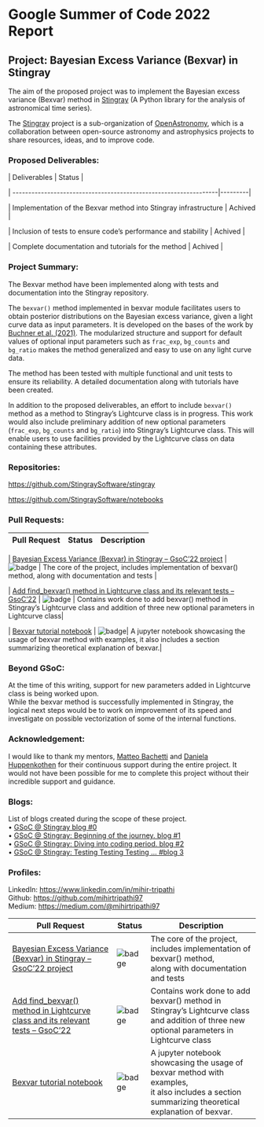 # Google Summer of Code 2022 Report

## Project: Bayesian Excess Variance (Bexvar) in Stingray

The aim of the proposed project was to implement the Bayesian excess variance (Bexvar) 
method 
in [Stingray](https://docs.stingray.science/index.html) (A Python library for the analysis of astronomical time series). 

The [Stingray](https://stingray.science/) project is a sub-organization of [OpenAstronomy](https://openastronomy.org/), which is a collaboration between open-source astronomy and astrophysics projects to share resources, ideas, and to improve code.

### Proposed Deliverables:
| Deliverables                                                     | Status  |  

| -----------------------------------------------------------------|---------|  

| Implementation of the Bexvar method into Stingray infrastructure | Achived |  

| Inclusion of tests to ensure code’s performance and stability    | Achived |  

| Complete documentation and tutorials for the method              | Achived |   


### Project Summary:
The Bexvar method have been implemented along with tests and documentation into the Stingray repository.  

The `bexvar()` method implemented in bexvar module facilitates users to obtain posterior distributions on the Bayesian excess variance, given a light curve data as input parameters. It is developed on the bases of the work by [Buchner et al. (2021)](https://arxiv.org/abs/2106.14529).  The modularized structure and support for default values of optional input parameters such as `frac_exp`, `bg_counts` and `bg_ratio` makes the method generalized and easy to use on any light curve data.  

The method has been tested with multiple functional and unit tests to ensure its reliability.  A detailed documentation along with tutorials have been created.  

In addition to the proposed deliverables, an effort to include `bexvar()` method as a method to Stingray’s Lightcurve class is in progress. This work would also include preliminary addition of new optional parameters (`frac_exp`, `bg_counts` and `bg_ratio`) into Stingray’s Lightcurve class. This will enable users to use facilities provided by the Lightcurve class on data containing these attributes.  

### Repositories:  
<https://github.com/StingraySoftware/stingray>   

<https://github.com/StingraySoftware/notebooks>  

### Pull Requests:
| Pull Request                                                                                                                      | Status     | Description                                                                                                                                                                                                                                                                                                                                                                                                                                                                                                                          |
| ----------------------------------------------------------------------------------------------------------------------------------| -----------| ---------------------------------------------------------------------------------------------------------------------------------------------------------------------------------------------------------------------------------------------------------- |  

| [Bayesian Excess Variance (Bexvar) in Stingray – GsoC’22 project](https://github.com/StingraySoftware/stingray/pull/664)                | ![badge](https://shields.io/badge/PR-Merged-blueviolet?style=for-the-badge&logo=appveyor)   | The core of the project, includes implementation of bexvar() method, along with documentation and tests        |  

| [Add find_bexvar() method in Lightcurve class and its relevant tests – GsoC’22](https://github.com/StingraySoftware/stingray/pull/669)  | ![badge](https://shields.io/badge/PR-Approved-success?style=for-the-badge&logo=appveyor)    | Contains work done to add bexvar() method in Stingray’s Lightcurve class and addition of three new optional parameters in Lightcurve class|  

| [Bexvar tutorial notebook](https://github.com/StingraySoftware/notebooks/pull/58)                                                       | ![badge](https://shields.io/badge/PR-In_Review-lightgreen?style=for-the-badge&logo=appveyor)| A jupyter notebook showcasing the usage of bexvar method with examples, it also includes a section summarizing theoretical explanation of bexvar.|  


### Beyond GSoC:

At the time of this writing, support for new parameters added in Lightcurve class is being worked upon.  
While the bexvar method is successfully implemented in Stingray, the logical next steps would be to work on improvement of its speed and investigate on possible vectorization of some of the internal functions.

### Acknowledgement:
I would like to thank my mentors, [Matteo Bachetti](https://github.com/matteobachetti) and [Daniela Huppenkothen](https://github.com/dhuppenkothen) for their continuous support during the entire project. It would not have been possible for me to complete this project without their incredible support and guidance. 

### Blogs:
List of blogs created during the scope of these project.  
•	[GSoC @ Stingray blog #0](https://medium.com/@mihirtripathi97/gsoc-stingray-blog-0-bb7ba9c5026c)  
•	[GSoC @ Stingray: Beginning of the journey. blog #1](https://medium.com/@mihirtripathi97/gsoc-stingray-beginning-of-the-journey-blog-1-7ed5a47bec65)  
•	[GSoC @ Stingray: Diving into coding period. blog #2](https://medium.com/@mihirtripathi97/gsoc-stingray-diving-into-coding-period-blog-2-f24a03c00014)  
•	[GSoC @ Stingray: Testing Testing Testing … #blog 3](https://medium.com/@mihirtripathi97/gsoc-stingray-testing-testing-testing-9d1572ac43ef)  

### Profiles:
LinkedIn:  <https://www.linkedin.com/in/mihir-tripathi>  
Github: <https://github.com/mihirtripathi97>  
Medium: <https://medium.com/@mihirtripathi97>

| Pull Request                                                                  | Status   | Description                                                                                                                                          |
|-------------------------------------------------------------------------------|----------|------------------------------------------------------------------------------------------------------------------------------------------------------|
| [Bayesian Excess Variance (Bexvar) in Stingray – GsoC’22 project](https://github.com/StingraySoftware/stingray/pull/664) | ![badge](https://shields.io/badge/PR-Merged-blueviolet?style=for-the-badge&logo=appveyor)    | The core of the project, includes implementation of bexvar() method,<br>along with documentation and tests                                           |
| [Add find_bexvar() method in Lightcurve class and its relevant tests – GsoC’22](https://github.com/StingraySoftware/stingray/pull/669) | ![badge](https://shields.io/badge/PR-Approved-success?style=for-the-badge&logo=appveyor)     | Contains work done to add bexvar() method in Stingray’s Lightcurve class<br>and addition of three new optional parameters in Lightcurve class        |
| [Bexvar tutorial notebook](https://github.com/StingraySoftware/notebooks/pull/58)                                                      | ![badge](https://shields.io/badge/PR-In_Review-lightgreen?style=for-the-badge&logo=appveyor) | A jupyter notebook showcasing the usage of bexvar method with examples,<br>it also includes a section summarizing theoretical explanation of bexvar. |

